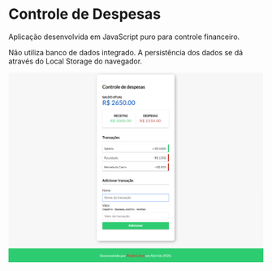 <h1>Controle de Despesas</h1>

Aplicação desenvolvida em JavaScript puro para controle financeiro. 

Não utiliza banco de dados integrado. A persistência dos dados se dá através do Local Storage do navegador.

<img src="cd1.png">

